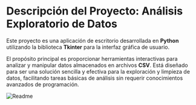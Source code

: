 # Descripción del Proyecto: Análisis Exploratorio de Datos

Este proyecto es una aplicación de escritorio desarrollada en **Python** utilizando la biblioteca **Tkinter** para la interfaz gráfica de usuario. 

El propósito principal es proporcionar herramientas interactivas para analizar y manipular datos almacenados en archivos **CSV**. Está diseñado para ser una solución sencilla y efectiva para la exploración y limpieza de datos, facilitando tareas básicas de análisis sin requerir conocimientos avanzados de programación.

![Readme](readme.png "ReadME")
